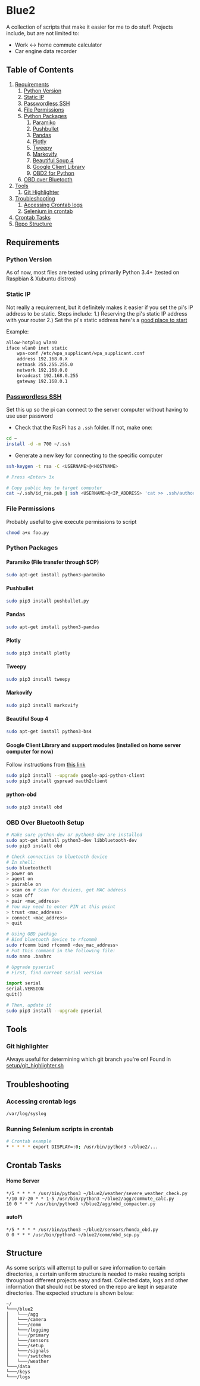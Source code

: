 # Blue2
A collection of scripts that make it easier for me to do stuff.
Projects include, but are not limited to:
- Work <-> home commute calculator
- Car engine data recorder

## Table of Contents
1. [Requirements](#requirements)
    1. [Python Version](#python_version)
    1. [Static IP](#static_ip)
    1. [Passwordless SSH](#passwordless_ssh)
    1. [File Permissions](#file_permissions)
    1. [Python Packages](#python_packages)
        1. [Paramiko](#paramiko)
        1. [Pushbullet](#pushbullet)
        1. [Pandas](#pandas)
        1. [Plotly](#plotly)
        1. [Tweepy](#tweepy)
        1. [Markovify](#markovify)
        1. [Beautiful Soup 4](#bs4)
        1. [Google Client Library](#google_client_library)
        1. [OBD2 for Python](#python-obd)
    1. [OBD over Bluetooth](#obd_setup)
1. [Tools](#tools)
    1. [Git Highlighter](#git_highlighter)
1. [Troubleshooting](#troubleshooting)
    1. [Accessing Crontab logs](#crontab_logs)
    1. [Selenium in crontab](#selenium_crontab)
1. [Crontab Tasks](#crontab_tasks)
1. [Repo Structure](#structure)

## Requirements <a id="requirements"></a>
### Python Version <a id="python_version"></a>
As of now, most files are tested using primarily Python 3.4+ (tested on Raspbian & Xubuntu distros)

### Static IP <a id="static_ip"></a>
Not really a requirement, but it definitely makes it easier if you set the pi's IP address to be static.
Steps include:
    1.) Reserving the pi's static IP address with your router
    2.) Set the pi's static address here's a [good place to start](https://www.modmypi.com/blog/tutorial-how-to-give-your-raspberry-pi-a-static-ip-address)

Example:
```bash
allow-hotplug wlan0
iface wlan0 inet static
    wpa-conf /etc/wpa_supplicant/wpa_supplicant.conf
    address 192.168.0.X
    netmask 255.255.255.0
    network 192.168.0.0
    broadcast 192.168.0.255
    gateway 192.168.0.1
```


### [Passwordless SSH](https://www.raspberrypi.org/documentation/remote-access/ssh/passwordless.md) <a id="passwordless_ssh"></a>
Set this up so the pi can connect to the server computer without having to use user password

- Check that the RasPi has a `.ssh` folder. If not, make one:
```bash
cd ~
install -d -m 700 ~/.ssh
```
- Generate a new key for connecting to the specific computer
```bash
ssh-keygen -t rsa -C <USERNAME>@<HOSTNAME>

# Press <Enter> 3x

# Copy public key to target computer
cat ~/.ssh/id_rsa.pub | ssh <USERNAME>@<IP_ADDRESS> 'cat >> .ssh/authorized_keys'
```

### File Permissions <a id="file_permissions"></a>
Probably useful to give execute permissions to script
```bash
chmod a+x foo.py
```

### Python Packages <a id="python_packages"></a>
#### Paramiko (File transfer through SCP) <a id="paramiko"></a>
```bash
sudo apt-get install python3-paramiko
```

#### Pushbullet <a id="pushbullet"></a>
```bash
sudo pip3 install pushbullet.py
```

#### Pandas <a id="pandas"></a>
```bash
sudo apt-get install python3-pandas
```

#### Plotly <a id="plotly"></a>
```bash
sudo pip3 install plotly
```

#### Tweepy <a id="tweepy"></a>
```bash
sudo pip3 install tweepy
```

#### Markovify <a id="markovify"></a>
```bash
sudo pip3 install markovify
```

#### Beautiful Soup 4 <a id="bs4"></a>
```bash
sudo apt-get install python3-bs4
```

#### Google Client Library and support modules (installed on home server computer for now) <a id="google_client_library"></a>
Follow instructions from [this link](https://www.twilio.com/blog/2017/02/an-easy-way-to-read-and-write-to-a-google-spreadsheet-in-python.html)
```bash
sudo pip3 install --upgrade google-api-python-client
sudo pip3 install gspread oauth2client
```

#### python-obd <a id="obd2"></a>
```bash
sudo pip3 install obd
```

### OBD Over Bluetooth Setup <a id="obd_setup"></a>
```bash
# Make sure python-dev or python3-dev are installed
sudo apt-get install python3-dev libbluetooth-dev
sudo pip3 install obd

# Check connection to bluetooth device
# In shell:
sudo bluetoothctl
> power on
> agent on
> pairable on
> scan on # Scan for devices, get MAC address
> scan off
> pair <mac_address>
# You may need to enter PIN at this point
> trust <mac_address>
> connect <mac_address>
> quit

# Using OBD package
# Bind bluetooth device to rfcomm0
sudo rfcomm bind rfcomm0 <dev_mac_address>
# Put this command in the following file:
sudo nano .bashrc
```
```python
# Upgrade pyserial
# First, find current serial version

import serial
serial.VERSION
quit()
```
```bash
# Then, update it
sudo pip3 install --upgrade pyserial
```

## Tools <a id="tools"></a>
### Git highlighter <a id="git_highlighter"></a>
Always useful for determining which git branch you're on!
Found in [setup/git_highlighter.sh](setup/git_highlighter.sh)

## Troubleshooting <a id="troubleshooting"></a>

### Accessing crontab logs <a id="crontab_logs"></a>
```bash
/var/log/syslog
```

### Running Selenium scripts in crontab <a id="selenium_crontab"></a>
```bash
# Crontab example
* * * * * export DISPLAY=:0; /usr/bin/python3 ~/blue2/...
```

## Crontab Tasks <a id="crontab_tasks"></a>

#### Home Server
```
*/5 * * * * /usr/bin/python3 ~/blue2/weather/severe_weather_check.py
*/10 07-20 * * 1-5 /usr/bin/python3 ~/blue2/agg/commute_calc.py
10 0 * * * /usr/bin/python3 ~/blue2/agg/obd_compacter.py
```
#### autoPi
```
*/5 * * * * /usr/bin/python3 ~/blue2/sensors/honda_obd.py
0 0 * * * /usr/bin/python3 ~/blue2/comm/obd_scp.py
```

## Structure <a id="structure"></a>
As some scripts will attempt to pull or save information to certain directories, a certain uniform structure is needed to make reusing scripts throughout different projects easy and fast. Collected data, logs and other information that should not be stored on the repo are kept in separate directories. The expected structure is shown below:
```
~/
└───/blue2
│   └───/agg    
│   └───/camera
│   └───/comm
│   └───/logging
│   └───/primary
│   └───/sensors
│   └───/setup
│   └───/signals
│   └───/switches
│   └───/weather
└───/data
└───/keys
└───/logs
```
  

